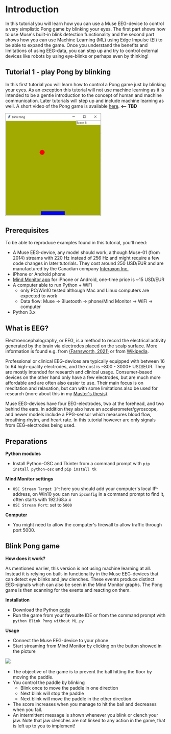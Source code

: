 # Introduction
In this tutorial you will learn how you can use a Muse EEG-device to control a very simplistic Pong game by blinking your eyes. The first part shows how to use Muse's built-in blink detection functionality and the second part shows how you can use Machine Learning (ML) using Edge Impulse (EI) to be able to expand the game. Once you understand the benefits and limitations of using EEG-data, you can step up and try to control external devices like robots by using eye-blinks or perhaps even by thinking!

## Tutorial 1 - play Pong by blinking
In this first tutorial you will learn how to control a Pong game just by blinking your eyes. As an exception this tutorial will not use machine learning as it is intended to be a gentle introduction to the concept of human and machine communication. Later tutorials will step up and include machine learning as well.
A short video of the Pong game is available [here](nnnnnnn). **<-- TBD**

<img src="./Images/Blink_Pong.jpg" width="300">

## Prerequisites
To be able to reproduce examples found in this tutorial, you'll need:
 - A Muse EEG-device, any model should work, although Muse-01 (from 2014) streams with 220 Hz instead of 256 Hz and might require a few code changes in later tutorials. They cost around 250 USD/EUR and are manufactured by the Canadian company [Interaxon Inc.](https://choosemuse.com/) 
 -  iPhone or Android phone
 - [Mind Monitor app](https://mind-monitor.com/) for iPhone or Android, one-time price is ~15 USD/EUR
 - A computer able to run Python + WiFi
	 - only PC/Win10 tested although Mac and Linux computers are expected to work
	 - Data flow: Muse -> Bluetooth -> phone/Mind Monitor -> WiFi -> computer
 - Python 3.x
## What is EEG?
Electroencephalography, or EEG, is a method to record the electrical activity generated by the brain via electrodes placed on the scalp surface. More information is found e.g. from [(Farnsworth, 2021)](https://imotions.com/blog/what-is-eeg/) or from [Wikipedia](https://en.wikipedia.org/wiki/Electroencephalography).

Professional or clinical EEG-devices are typically equipped with between 16 to 64 high-quality electrodes, and the cost is ~800 - 3000+ USD/EUR. They are mostly intended for research and clinical usage. Consumer-based devices on the other hand only have a few electrodes, but are much more affordable and are often also easier to use. Their main focus is on meditation and relaxation, but can with some limitations also be used for research (more about this in my [Master's thesis](https://urn.fi/URN:NBN:fi:amk-2022090219806)). 

Muse EEG-devices have four EEG-electrodes, two at the forehead, and two behind the ears. In addition they also have an accelerometer/gyroscope, and newer models include a PPG-sensor which  measures blood flow, breathing rhytm, and heart rate. In this tutorial however are  only signals from EEG-electrodes being used.
## Preparations
**Python modules**

 - Install Python-OSC and Tkinter from a command prompt with 
```pip install python-osc``` and `pip install tk`

**Mind Monitor settings**

 - `OSC Stream Target IP`: here you should add your computer's local IP-address, on Win10 you can run `ipconfig` in a command prompt to find it, often starts with 192.168.x.x
 - `OSC Stream Port`: set to `5000`

**Computer**

 - You might need to allow the computer's firewall to allow traffic through port 5000.

## Blink Pong game
**How does it work?**

As mentioned earlier, this version is not using machine learning at all. Instead it is relying on built-in functionality in the Muse EEG-devices that can detect eye blinks and jaw clenches. These events produce distinct EEG-signals which can also be seen in the Mind Monitor graphs. The Pong game is then scanning for the events and reacting on them.

**Installation**

 - Download the Python [code](https://github.com/baljo/Muse-EEG/blob/main/Blink%20Pong%20without%20ML.py)
 - Run the game from your favourite IDE or from the command prompt with `python Blink Pong without ML.py`

**Usage**

 - Connect the Muse EEG-device to your phone
 - Start streaming from Mind Monitor by clicking on the button showed in the picture
 
<img src="./Images/MindMonitor_stream_cropped.jpg" width="300">

 - The objective of the game is to prevent the ball hitting the floor by moving the paddle.
 - You control the paddle by blinking
	 - Blink once to move the paddle in one direction
	 - Next blink will stop the paddle
	 - Next blink will move the paddle in the other direction
 - The score increases when you manage to hit the ball and decreases when you fail.
 - An intermittent message is shown whenever you blink or clench your jaw. Note that jaw clenches are not linked to any action in the game, that is left up to you to implement!

